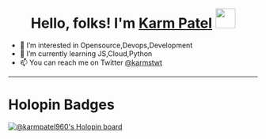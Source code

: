 <h1 align="center">  Hello, folks! <b width="40px">I'm <a href="https://bio.link/karmpatel">Karm Patel</a></b>
<img src="https://github.com/TheDudeThatCode/TheDudeThatCode/blob/master/Assets/Hi.gif" width="40px">
</h1>


- 👀 I’m interested in Opensource,Devops,Development
- 🌱 I’m currently learning JS,Cloud,Python
- 📫 You can reach me on Twitter <a href="https://twitter.com/karmstwt">@karmstwt</a>


--------------- 
# Holopin Badges

[![@karmpatel960's Holopin board](https://holopin.me/karmpatel960)](https://holopin.io/@karmpatel960)


